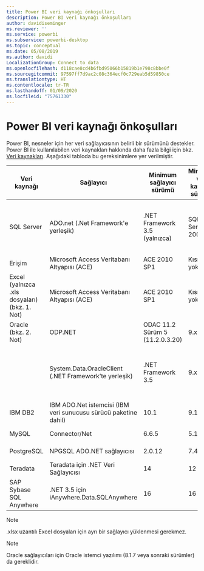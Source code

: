 ```yaml
---
title: Power BI veri kaynağı önkoşulları
description: Power BI veri kaynağı önkoşulları
author: davidiseminger
ms.reviewer: ''
ms.service: powerbi
ms.subservice: powerbi-desktop
ms.topic: conceptual
ms.date: 05/08/2019
ms.author: davidi
LocalizationGroup: Connect to data
ms.openlocfilehash: d118cae8cd4b6fbd95066b15819b1e798c8bbe0f
ms.sourcegitcommit: 97597ff7d9ac2c08c364ecf0c729eab5d59850ce
ms.translationtype: HT
ms.contentlocale: tr-TR
ms.lasthandoff: 01/09/2020
ms.locfileid: "75761330"
---
```

# <a name="power-bi-data-source-prerequisites"></a>Power BI veri kaynağı önkoşulları
Power BI, nesneler için her veri sağlayıcısının belirli bir sürümünü destekler. Power BI ile kullanılabilen veri kaynakları hakkında daha fazla bilgi için bkz. [Veri kaynakları](desktop-data-sources.md). Aşağıdaki tabloda bu gereksinimlere yer verilmiştir.

| Veri kaynağı | Sağlayıcı | Minimum sağlayıcı sürümü | Minimum veri kaynağı sürümü | Desteklenen veri kaynağı nesneleri | İndirme bağlantısı |
| --- | --- | --- | --- | --- | --- |
| SQL Server |ADO.net (.Net Framework'e yerleşik) |.NET Framework 3.5 (yalnızca) |SQL Server 2005 |Tablolar/Görünümler, Skaler işlevler, Tablo işlevleri |.NET Framework 3.5 veya sonraki sürümlerle birlikte gelir |
| Erişim |Microsoft Access Veritabanı Altyapısı (ACE) |ACE 2010 SP1 |Kısıtlama yok |Tablolar/Görünümler |[İndirme bağlantısı](https://go.microsoft.com/fwlink/?linkid=285987&clcid=0x409) |
| Excel (yalnızca .xls dosyaları) (bkz. 1. Not) |Microsoft Access Veritabanı Altyapısı (ACE) |ACE 2010 SP1 |Kısıtlama yok |Tablolar, Sayfalar |[İndirme bağlantısı](https://go.microsoft.com/fwlink/?linkid=285987&clcid=0x409) |
| Oracle (bkz. 2. Not) |ODP.NET |ODAC 11.2 Sürüm 5 (11.2.0.3.20) |9.x |Tablolar/Görünümler |[İndirme bağlantısı](https://go.microsoft.com/fwlink/?linkid=272376&clcid=0x409) |
| | System.Data.OracleClient (.NET Framework’te yerleşik) |.NET Framework 3.5 |9.x |Tablolar/Görünümler |.NET Framework 3.5 veya sonraki sürümlerle birlikte gelir |
| IBM DB2 |IBM ADO.Net istemcisi (IBM veri sunucusu sürücü paketine dahil) |10.1 |9.1+ |Tablolar/Görünümler |[İndirme bağlantısı](https://go.microsoft.com/fwlink/?linkid=274911&clcid=0x409) |
| MySQL |Connector/Net |6.6.5 |5.1 |Tablolar/Görünümler, Skaler işlevler |[İndirme bağlantısı](https://go.microsoft.com/fwlink/?linkid=278885&clcid=0x409) |
| PostgreSQL |NPGSQL ADO.NET sağlayıcısı |2.0.12 |7.4 |Tablolar/Görünümler |[İndirme bağlantısı](https://go.microsoft.com/fwlink/?linkid=282716&clcid=0x409) |
| Teradata |Teradata için .NET Veri Sağlayıcısı |14 |12 |Tablolar/Görünümler |[İndirme bağlantısı](https://go.microsoft.com/fwlink/?linkid=278886&clcid=0x409) |
| SAP Sybase SQL Anywhere |.NET 3.5 için iAnywhere.Data.SQLAnywhere |16 |16 |Tablolar/Görünümler |[İndirme bağlantısı](https://go.microsoft.com/fwlink/?linkid=324846) |

>[!NOTE]
>.xlsx uzantılı Excel dosyaları için ayrı bir sağlayıcı yüklenmesi gerekmez.

>[!NOTE]
>Oracle sağlayıcıları için Oracle istemci yazılımı (8.1.7 veya sonraki sürümler) da gereklidir.
> 
> 

